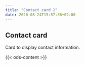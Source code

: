 ```yaml
---
title: "Contact card 1"
date: 2020-08-24T15:57:58+02:00
---
```

## Contact card

Card to display contact information.

{{< ods-content >}}
